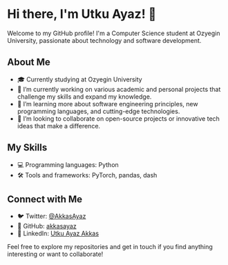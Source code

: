 # Hi there, I'm Utku Ayaz! 👋

Welcome to my GitHub profile! I'm a Computer Science student at Ozyegin University, passionate about technology and software development.

## About Me
- 🎓 Currently studying at Ozyegin University
- 🔭 I’m currently working on various academic and personal projects that challenge my skills and expand my knowledge.
- 🌱 I’m learning more about software engineering principles, new programming languages, and cutting-edge technologies.
- 👯 I’m looking to collaborate on open-source projects or innovative tech ideas that make a difference.
  
## My Skills
- 💻 Programming languages: Python
- 🛠 Tools and frameworks: PyTorch, pandas, dash

## Connect with Me
- 🐦 Twitter: [@AkkasAyaz](https://twitter.com/AkkasAyaz)
- 🔗 GitHub: [akkasayaz](https://github.com/akkasayaz)
- 🔗 LinkedIn: [Utku Ayaz Akkas](https://linkedin.com/in/utkuakkas)

Feel free to explore my repositories and get in touch if you find anything interesting or want to collaborate!
